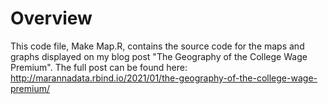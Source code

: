 # Overview

This code file, Make Map.R, contains the source code for the maps and graphs displayed on my blog post "The Geography of the College Wage Premium". The full post can be found here: http://marannadata.rbind.io/2021/01/the-geography-of-the-college-wage-premium/
